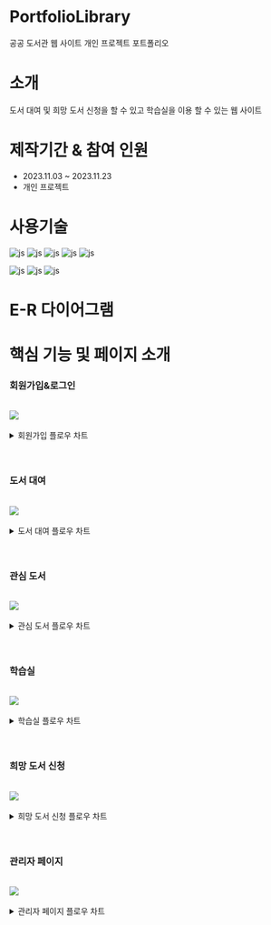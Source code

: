 
# PortfolioLibrary
공공 도서관 웹 사이트 개인 프로젝트 포트폴리오

# 소개
 도서 대여 및 희망 도서 신청을 할 수 있고 학습실을 이용 할 수 있는 웹 사이트

# 제작기간 & 참여 인원
<UL>
  <LI>2023.11.03 ~ 2023.11.23</LI>
  <LI>개인 프로젝트</LI>
</UL>


# 사용기술
![js](https://img.shields.io/badge/SpringBoot-6DB33F?style=for-the-badge&logo=SpringBoot&logoColor=white)
![js](https://img.shields.io/badge/Java-FF0000?style=for-the-badge&logo=Java&logoColor=white)
![js](https://img.shields.io/badge/IntelliJ-004088?style=for-the-badge&logo=IntelliJ&logoColor=white)
![js](https://img.shields.io/badge/MariaDB-003545?style=for-the-badge&logo=MariaDB&logoColor=white)
![js](https://img.shields.io/badge/security-6DB33F?style=for-the-badge&logo=security&logoColor=white)

![js](https://img.shields.io/badge/jquery-0769AD?style=for-the-badge&logo=jquery&logoColor=white)
![js](https://img.shields.io/badge/bootstrap-7952B3?style=for-the-badge&logo=bootstrap&logoColor=white)
![js](https://img.shields.io/badge/JavaScript-F7DF1E?style=for-the-badge&logo=JavaScript&logoColor=white)

# E-R 다이어그램


# 핵심 기능 및 페이지 소개


<h3>회원가입&로그인</h3>
<br>

<img src='https://github.com/oals/portfolioLibrary/assets/136543676/17e39a43-ccb3-40c0-9381-239f1bac15f4'>


<br>
<br>
<details>
 <summary> 회원가입 플로우 차트
 
 </summary> 
 
<img src='https://github.com/oals/portfolioLibrary/assets/136543676/f5428db8-442f-4200-8ac6-12026a05570b'>
</details>



<br>
<br>



<h3>도서 대여</h3>
<br>

<img src='https://github.com/oals/portfolioLibrary/assets/136543676/8d5fe7df-2af2-4951-baa6-4789398d8e5f'>

<br>
<br>
<details>
 <summary> 도서 대여 플로우 차트
 
 </summary> 
 
<img src='https://github.com/oals/portfolioLibrary/assets/136543676/60657fde-7948-4fa6-b7d2-43157bea6c37'>
</details>


<br>
<br>


<h3>관심 도서</h3>
<br>

<img src='https://github.com/oals/portfolioLibrary/assets/136543676/371370a7-25c4-40bf-8add-3a0db924fd96'>

<br>
<br>

<details>
 <summary> 관심 도서 플로우 차트
 
 </summary> 
 
<img src='https://github.com/oals/portfolioLibrary/assets/136543676/689b487c-9ab0-498e-a44e-2dd1bbed9a99'>
</details>




<br>
<br>






<h3>학습실</h3>
<br>

<img src='https://github.com/oals/portfolioLibrary/assets/136543676/1dfc2af5-9e24-4c2d-9b61-1b6efc842a31'>


<br>
<br>

<details>
 <summary> 학습실 플로우 차트
 
 </summary> 
 
<img src='https://github.com/oals/portfolioLibrary/assets/136543676/079dbb43-c836-4552-a0d0-265f49c5357c'>
</details>


<br>
<br>



<h3>희망 도서 신청</h3>
<br>

<img src='https://github.com/oals/portfolioLibrary/assets/136543676/f557ca5d-efaf-48b3-bc2f-5b9e7e10c584'>


<br>
<br>


<details>
 <summary> 희망 도서 신청 플로우 차트
 
 </summary> 
 
<img src='https://github.com/oals/portfolioLibrary/assets/136543676/b662b2e5-44cd-493f-a4cc-c69eaabc941b'>
</details>


<br>
<br>




<h3>관리자 페이지</h3>
<br>

<img src='https://github.com/oals/portfolioLibrary/assets/136543676/5052951d-1189-40dc-b947-cf0ff23d8ce8'>


<br>
<br>

<details>
 <summary> 관리자 페이지 플로우 차트
 
 </summary> 
 
<img src='https://github.com/oals/portfolioLibrary/assets/136543676/d284cf07-56aa-4a47-a027-5df2278230c3'>
</details>








